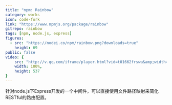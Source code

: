 ```yaml
---
title: "npm: Rainbow"
category: works
icon: code-fork
link: "https://www.npmjs.org/package/rainbow"
gitrepo: rainbow
tags: [npm, node.js, express]
figures:
  - src: "https://nodei.co/npm/rainbow.png?downloads=true"
    height: 69
public: false
video: {
	src: "http://v.qq.com/iframe/player.html?vid=t01662frswa&amp;width=&amp;height=537&amp;auto=0",
	width: 100%,
	height: 537
}
---
```


针对node.js下Express开发的一个中间件，可以直接使用文件路径映射来简化RESTful的路由配置。
